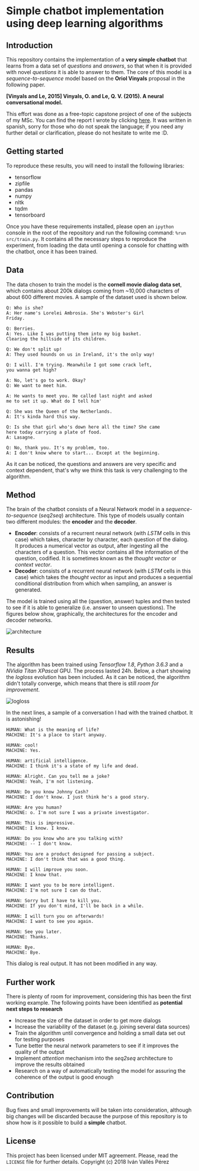 # Simple chatbot implementation using deep learning algorithms

## Introduction
This repository contains the implementation of a **very simple chatbot** that learns from a data set of *questions* and *answers*, so that when it is provided with novel *questions* it is able to answer to them. The core of this model is a *sequence-to-sequence* model based on the **Oriol Vinyals** proposal in the following paper.

**\[Vinyals and Le, 2015\] Vinyals, O. and Le, Q. V. (2015). A neural conversational model.**

This effort was done as a free-topic capstone project of one of the subjects of my MSc. You can find the report I wrote by clicking [here](./Proyecto_Chatbot_Iván_Vallés_Pérez.pdf). It was written in spanish, sorry for those who do not speak the language; if you need any further detail or clarification, please do not hesitate to write me :D.

## Getting started
To reproduce these results, you will need to install the following libraries:
- tensorflow
- zipfile
- pandas
- numpy
- nltk
- tqdm
- tensorboard

Once you have these requirements installed, please open an `ipython` console in the root of the repository and run the following command: `%run src/train.py`. It contains all the necessary steps to reproduce the experiment, from loading the data until opening a console for chatting with the chatbot, once it has been trained.

## Data
The data chosen to train the model is the **cornell movie dialog data set**, which contains about 200k dialogs coming from ~10,000 characters of about 600 different movies. A sample of the dataset used is shown below.

```
Q: Who is she?
A: Her name's Lorelei Ambrosia. She's Webster's Girl
Friday.

Q: Berries.
A: Yes. Like I was putting them into my big basket.
Clearing the hillside of its children.

Q: We don't split up!
A: They used hounds on us in Ireland, it's the only way!

Q: I will. I'm trying. Meanwhile I got some crack left,
you wanna get high?

A: No, let's go to work. Okay?
Q: We want to meet him.

A: He wants to meet you. He called last night and asked
me to set it up. What do I tell him'

Q: She was the Queen of the Netherlands.
A: It's kinda hard this way.

Q: Is she that girl who's down here all the time? She came
here today carrying a plate of food.
A: Lasagne.

Q: No, thank you. It's my problem, too.
A: I don't know where to start... Except at the beginning.
```

As it can be noticed, the questions and answers are very specific and context dependent, that's why we think this task is very challenging to the algorithm.

## Method
The brain of the chatbot consists of a Neural Network model in a *sequence-to-sequence* (*seq2seq*) architecture. This type of models usually contain two different modules: the **encoder** and the **decoder**.

- **Encoder**: consists of a recurrent neural network (with *LSTM* cells in this case) which takes, character by character, each question of the dialog. It produces a numerical vector as output, after ingesting all the characters of a question. This vector contains all the information of the question, codified. It is sometimes known as the *thought vector* or *context vector*.
- **Decoder**: consists of a recurrent neural network (with *LSTM* cells in this case) which takes the *thought vector* as input and produces a sequential conditional distribution from which when sampling, an answer is generated.

The model is trained using all the (question, answer) tuples and then tested to see if it is able to generalize (i.e. answer to unseen questions). The figures below show, graphically, the architectures for the encoder and decoder networks.

![architecture](img/architecture.png)


## Results
The algorithm has been trained using *Tensorflow 1.8*, *Python 3.6.3* and a *NVidia Titan XPascal* GPU. The process lasted 24h. Below, a chart showing the *logloss* evolution has been included. As it can be noticed, the algorithm didn't totally converge, which means that there is still *room for improvement*.

![logloss](img/logloss.png)

In the next lines, a sample of a conversation I had with the trained chatbot. It is astonishing!

```
HUMAN: What is the meaning of life?
MACHINE: It's a place to start anyway.

HUMAN: cool!
MACHINE: Yes.

HUMAN: artificial intelligence.
MACHINE: I think it's a state of my life and dead.

HUMAN: Alright. Can you tell me a joke?
MACHINE: Yeah, I'm not listening.

HUMAN: Do you know Johnny Cash?
MACHINE: I don't know. I just think he's a good story.

HUMAN: Are you human?
MACHINE: o. I'm not sure I was a private investigator.

HUMAN: This is impressive.
MACHINE: I know. I know.

HUMAN: Do you know who are you talking with?
MACHINE: -- I don't know.

HUMAN: You are a product designed for passing a subject.
MACHINE: I don't think that was a good thing.

HUMAN: I will improve you soon.
MACHINE: I know that.

HUMAN: I want you to be more intelligent.
MACHINE: I'm not sure I can do that.

HUMAN: Sorry but I have to kill you.
MACHINE: If you don't mind, I'll be back in a while.

HUMAN: I will turn you on afterwards!
MACHINE: I want to see you again.

HUMAN: See you later.
MACHINE: Thanks.

HUMAN: Bye.
MACHINE: Bye.
```
This dialog is real output. It has not been modified in any way.

## Further work
There is plenty of room for improvement, considering this has been the first working example. The following points have been identified as **potential next steps to research**

- Increase the size of the dataset in order to get more dialogs
- Increase the variability of the dataset (e.g. joining several data sources)
- Train the algorithm until convergence and holding a small data set out for testing purposes
- Tune better the neural network parameters to see if it improves the quality of the output
- Implement *attention* mechanism into the *seq2seq* architecture to improve the results obtained
- Research on a way of automatically testing the model for assuring the coherence of the output is good enough

## Contribution
Bug fixes and small improvements will be taken into consideration, although big changes will be discarded because the purpose of this repository is to show how is it possible to build a **simple** chatbot.

## License
This project has been licensed under MIT agreement. Please, read the `LICENSE` file for further details. Copyright (c) 2018 Iván Vallés Pérez
